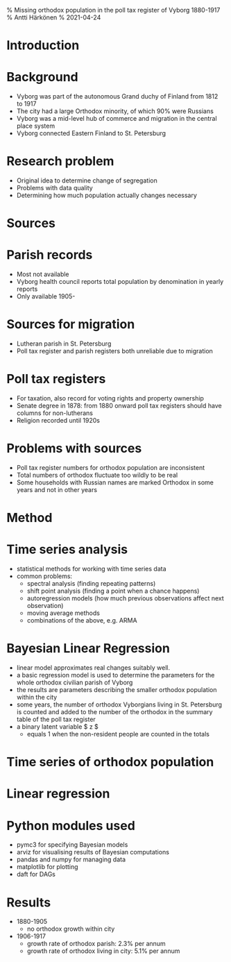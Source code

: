 % Missing orthodox population in the poll tax register of Vyborg 1880-1917
% Antti Härkönen
% 2021-04-24

# Introduction

# Background

- Vyborg was part of the autonomous Grand duchy of Finland from 1812 to 1917
- The city had a large Orthodox minority, of which 90% were Russians
- Vyborg was a mid-level hub of commerce and migration in the central place system
- Vyborg connected Eastern Finland to St. Petersburg

# Research problem

- Original idea to determine change of segregation
- Problems with data quality
- Determining how much population actually changes necessary

# Sources

# Parish records

- Most not available
- Vyborg health council reports total population by denomination in yearly reports
- Only available 1905-

# Sources for migration

- Lutheran parish in St. Petersburg
- Poll tax register and parish registers both unreliable due to migration

# Poll tax registers

- For taxation, also record for voting rights and property ownership
- Senate degree in 1878: from 1880 onward poll tax registers should have columns for non-lutherans
- Religion recorded until 1920s

# Problems with sources

- Poll tax register numbers for orthodox population are inconsistent
- Total numbers of orthodox fluctuate too wildly to be real
- Some households with Russian names are marked Orthodox in some years and not in other years

# Method

# Time series analysis

- statistical methods for working with time series data
- common problems:
    * spectral analysis (finding repeating patterns)
    * shift point analysis (finding a point when a chance happens)
    * autoregression models (how much previous observations affect next observation)
    * moving average methods
    * combinations of the above, e.g. ARMA

# Bayesian Linear Regression

- linear model approximates real changes suitably well.
- a basic regression model is used to determine the parameters for the whole orthodox civilian parish of Vyborg
- the results are parameters describing the smaller orthodox population within the city
- some years, the number of orthodox Vyborgians living in St. Petersburg is counted and added to the number of the orthodox
in the summary table of  the poll tax register
- a binary latent variable $ z $
    * equals 1 when the non-resident people are counted in the totals

# Time series of orthodox population

# Linear regression

# Python modules used

- pymc3 for specifying Bayesian models
- arviz for visualising results of Bayesian computations
- pandas and numpy for managing data
- matplotlib for plotting
- daft for DAGs

# Results

- 1880-1905
    * no orthodox growth within city
- 1906-1917
    * growth rate of orthodox parish: 2.3% per annum
    * growth rate of orthodox living in city: 5.1% per annum
